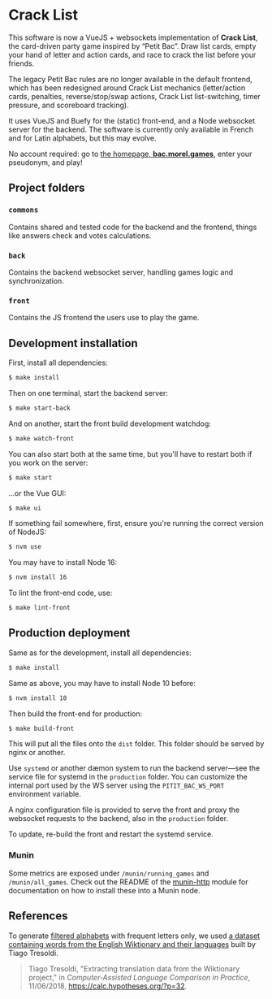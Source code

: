 # Crack List

This software is now a VueJS + websockets implementation of **Crack List**, the card-driven party game inspired by “Petit Bac”. Draw list cards, empty your hand of letter and action cards, and race to crack the list before your friends.

The legacy Petit Bac rules are no longer available in the default frontend, which has been redesigned around Crack List mechanics (letter/action cards, penalties, reverse/stop/swap actions, Crack List list-switching, timer pressure, and scoreboard tracking).

It uses VueJS and Buefy for the (static) front-end, and a Node websocket server for the backend. The software is currently only available in French and for Latin alphabets, but this may evolve.

No account required: go to [the homepage, **bac.morel.games**](https://bac.morel.games), enter your pseudonym, and play!


## Project folders

### `commons`

Contains shared and tested code for the backend and the frontend, things like answers check and votes calculations.

### `back`

Contains the backend websocket server, handling games logic and synchronization.

### `front`

Contains the JS frontend the users use to play the game.


## Development installation

First, install all dependencies:

```bash
$ make install
```

Then on one terminal, start the backend server:

```bash
$ make start-back
```

And on another, start the front build development watchdog:

```bash
$ make watch-front
```

You can also start both at the same time, but you'll have to restart both if you work on the server:

```bash
$ make start
```

…or the Vue GUI:

```bash
$ make ui
```

If something fail somewhere, first, ensure you're running the correct version of NodeJS:

```bash
$ nvm use
```

You may have to install Node 16:

```bash
$ nvm install 16
```

To lint the front-end code, use:

```bash
$ make lint-front
```


## Production deployment

Same as for the development, install all dependencies:

```bash
$ make install
```

Same as above, you may have to install Node 10 before:

```bash
$ nvm install 10
```

Then build the front-end for production:

```bash
$ make build-front
```

This will put all the files onto the `dist` folder. This folder should be served by nginx or another.

Use `systemd` or another dæmon system to run the backend server—see the service file for systemd in the `production` folder. You can customize the internal port used by the WS server using the `PITIT_BAC_WS_PORT` environment variable.

A nginx configuration file is provided to serve the front and proxy the websocket requests to the backend, also in the `production` folder.

To update, re-build the front and restart the systemd service.

### Munin

Some metrics are exposed under `/munin/running_games` and `/munin/all_games`. Check out the README of the [munin-http](munin/README.md) module for documentation on how to install these into a Munin node.


## References

To generate [filtered alphabets](front/data/alphabets.json) with frequent letters only, we used [a dataset containing words from the English Wiktionary and their languages](https://zenodo.org/record/1286991) built by Tiago Tresoldi.

> Tiago Tresoldi, "Extracting translation data from the Wiktionary project," in _Computer-Assisted Language Comparison in Practice_, 11/06/2018, https://calc.hypotheses.org/?p=32.
